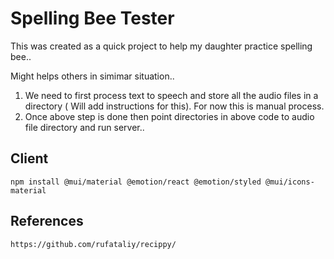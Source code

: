 # Spelling Bee Tester

This was created as a quick project to help my daughter practice spelling bee.. 

Might helps others in simimar situation..

1. We need to first process text to speech and store all the audio files in a directory ( Will add instructions for this). For now this is manual process.
2. Once above step is done then point directories in above code to audio file directory and run server..



## Client

```shell
npm install @mui/material @emotion/react @emotion/styled @mui/icons-material
```


## References

```
https://github.com/rufataliy/recippy/
```